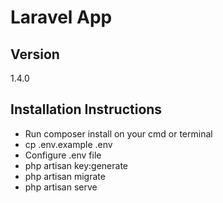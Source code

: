 # Laravel App

## Version
1.4.0

## Installation Instructions
- Run composer install on your cmd or terminal
- cp .env.example .env
- Configure .env file
- php artisan key:generate
- php artisan migrate
- php artisan serve